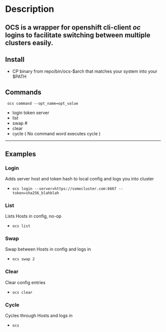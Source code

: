 # Description
OCS is a wrapper for openshift cli-client *oc* logins to facilitate switching between multiple clusters easily.
---

## Install

- CP binary from repo/bin/ocs-$arch that matches your system into your $PATH

## Commands
```
 ocs command --opt_name=opt_value
 ```
- login
    token
    server
- list
- swap
    \#
- clear
- cycle ( No command word executes cycle )
---

## Examples

### Login 
Adds server host and token hash to local config and logs you into cluster
- `ocs login --server=https://somecluster.com:6667 --token=sha256_blahblah`

### List 
Lists Hosts in config, no-op
- `ocs list`

### Swap 
Swap between Hosts in config and logs in
- `ocs swap 2`

### Clear
Clear config entries
- `ocs clear`

### Cycle
Cycles through Hosts and logs in
- `ocs`
